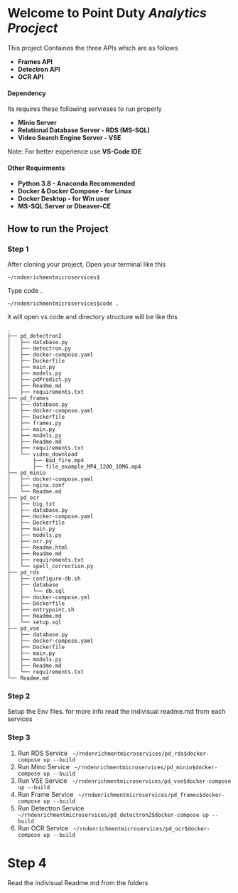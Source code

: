 ﻿# Welcome to Point Duty ***Analytics Procject***
This project Containes the three APIs which are as follows
* **Frames API**
* **Detectron API**
* **OCR API**

#### Dependency

Its requires these following servieses to run properly

* **Minio Server**
* **Relational Database Server - RDS (MS-SQL)**
* **Video Search Engine Server - VSE**

Note: For better experience use **VS-Code IDE**

#### Other Requirments
* **Python 3.8 - Anaconda Recommended**
* **Docker & Docker Compose - for Linux**
* **Docker Desktop - for Win user**
* **MS-SQL Server or Dbeaver-CE**


## How to run the Project

### Step 1

After cloning your project, Open your terminal like this

    ~/rndenrichmentmicroservices$

Type code .

    ~/rndenrichmentmicroservices$code .

it will open vs code and directory structure will be like this

    .
    ├── pd_detectron2
    │   ├── database.py
    │   ├── detectron.py
    │   ├── docker-compose.yaml
    │   ├── Dockerfile
    │   ├── main.py
    │   ├── models.py
    │   ├── pdPredict.py
    │   ├── Readme.md
    │   ├── requirements.txt
    ├── pd_frames
    │   ├── database.py
    │   ├── docker-compose.yaml
    │   ├── Dockerfile
    │   ├── frames.py
    │   ├── main.py
    │   ├── models.py
    │   ├── Readme.md
    │   ├── requirements.txt
    │   └── video_download
    │       ├── Bad_fire.mp4
    │       ├── file_example_MP4_1280_10MG.mp4
    ├── pd_minio
    │   ├── docker-compose.yaml
    │   ├── nginx.conf
    │   └── Readme.md
    ├── pd_ocr
    │   ├── big.txt
    │   ├── database.py
    │   ├── docker-compose.yaml
    │   ├── Dockerfile
    │   ├── main.py
    │   ├── models.py
    │   ├── ocr.py
    │   ├── Readme.html
    │   ├── Readme.md
    │   ├── requirements.txt
    │   └── spell_correction.py
    ├── pd_rds
    │   ├── configure-db.sh
    │   ├── database
    │   │   └── db.sql
    │   ├── docker-compose.yml
    │   ├── Dockerfile
    │   ├── entrypoint.sh
    │   ├── Readme.md
    │   └── setup.sql
    ├── pd_vse
    │   ├── database.py
    │   ├── docker-compose.yaml
    │   ├── Dockerfile
    │   ├── main.py
    │   ├── models.py
    │   ├── Readme.md
    │   └── requirements.txt
    └── Readme.md

### Step 2

Setup the Env files. for more info read the indivisual readme.md from each services

### Step 3

1) Run RDS Service ` ~/rndenrichmentmicroservices/pd_rds$docker-compose up --build`
2) Run Mino Service ` ~/rndenrichmentmicroservices/pd_minio$docker-compose up --build`
3) Run VSE Service ` ~/rndenrichmentmicroservices/pd_vse$docker-compose up --build`
4) Run Frame Service ` ~/rndenrichmentmicroservices/pd_frames$docker-compose up --build`
5) Run Detectron Service ` ~/rndenrichmentmicroservices/pd_detectron2$docker-compose up --build`
6) Run OCR Service ` ~/rndenrichmentmicroservices/pd_ocr$docker-compose up --build`


# Step 4

Read the indivisual Readme.md from the folders

